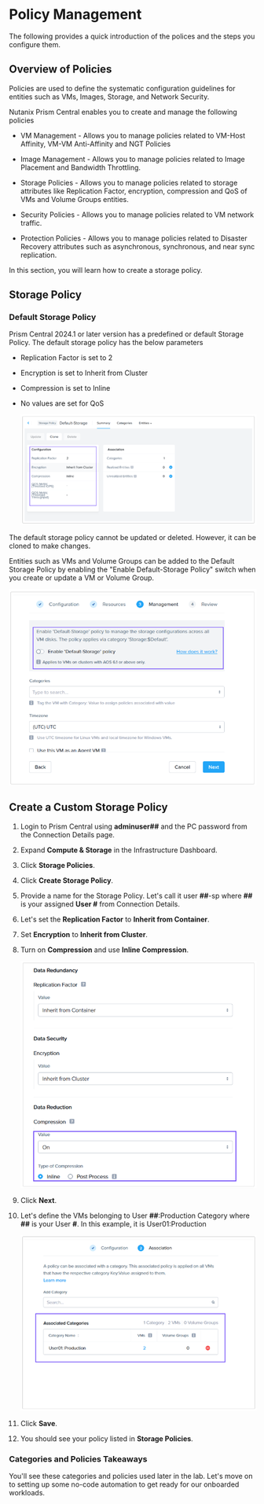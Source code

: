 # Policy Management

The following provides a quick introduction of the polices and the steps you configure them.

## Overview of Policies

Policies are used to define the systematic configuration guidelines for entities such as VMs, Images, Storage, and Network Security.

Nutanix Prism Central enables you to create and manage the following policies

- VM Management - Allows you to manage policies related to VM-Host Affinity, VM-VM Anti-Affinity and NGT Policies

- Image Management - Allows you to manage policies related to Image Placement and Bandwidth Throttling.

- Storage Policies - Allows you to manage policies related to storage attributes like Replication Factor, encryption, compression and QoS of VMs and Volume Groups entities.

- Security Policies - Allows you to manage policies related to VM network traffic.

- Protection Policies - Allows you to manage policies related to Disaster Recovery attributes such as asynchronous, synchronous, and near sync replication.

In this section, you will learn how to create a storage policy.

## Storage Policy

### Default Storage Policy

Prism Central 2024.1 or later version has a predefined or default Storage Policy. The default storage policy has the below parameters

- Replication Factor is set to 2
- Encryption is set to Inherit from Cluster
- Compression is set to Inline
- No values are set for QoS

  ![](./img/spolicy.png)

The default storage policy cannot be updated or deleted. However, it can be cloned to make changes.

Entities such as VMs and Volume Groups can be added to the Default Storage Policy by enabling the "Enable Default-Storage Policy" switch when you create or update a VM or Volume Group.

  ![](./img/spolicy2.png)

## Create a Custom Storage Policy

1. Login to Prism Central using **adminuser##** and the PC password from the Connection Details page.

2. Expand **Compute & Storage** in the Infrastructure Dashboard.

3. Click **Storage Policies**.

4. Click **Create Storage Policy**.

5. Provide a name for the Storage Policy. Let's call it user **##**-sp where **##** is your assigned **User #** from Connection Details.

6. Let's set the **Replication Factor** to **Inherit from Container**.

7. Set **Encryption** to **Inherit from Cluster**.

8. Turn on **Compression** and use **Inline Compression**.

   ![](./img/compression.png)

9. Click **Next**.

10. Let's define the VMs belonging to User **##**:Production Category where **##** is your User **#**. In this example, it is User01:Production

    ![](./img/acat.png)

11. Click **Save**.

12. You should see your policy listed in **Storage Policies**.

### Categories and Policies Takeaways

You'll see these categories and policies used later in the lab. Let's move on to setting up some no-code automation to get ready for our onboarded workloads.